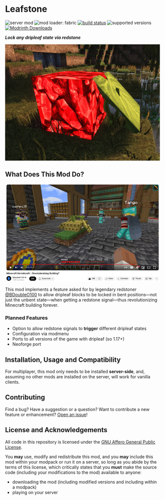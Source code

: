 # Leafstone

![server mod](https://img.shields.io/badge/Server\/Client-server-critical)
![mod loader: fabric](https://img.shields.io/badge/Mod_Loader-fabric%2Fquilt-a4cc37)
[![build status](https://github.com/OpenBagTwo/Leafstone/actions/workflows/build.yml/badge.svg)](https://github.com/OpenBagTwo/ShriekierShriekers/actions/workflows/build.yml)
![supported versions](https://img.shields.io/badge/Supported_Versions-1.17--1.22-blue)
[![Modrinth Downloads](https://img.shields.io/modrinth/dt/leafstone)](https://modrinth.com/mod/leafstone)

_**Lock any dripleaf state via redstone**_

![logo](_static/logo_big.png)


## What Does This Mod Do?

[![Revolutionizes Minecraft building forever](_static/bdubs.png)](https://www.youtube.com/watch?v=a1wtKudHYFs&t=1731s)

This mod implements a feature asked for by legendary redstoner [@BDoubleO100](https://www.youtube.com/@bdoubleo)
to allow dripleaf blocks to be locked in bent positions—not just the unbent state—when getting
a redstone signal—thus revolutionizing Minecraft building forever.

### Planned Features

- Option to allow redstone signals to **trigger** different dripleaf states
- Configuration via modmenu
- Ports to all versions of the game with dripleaf (so 1.17+)
- Neoforge port

## Installation, Usage and Compatibility
For multiplayer, this mod only needs to be installed **server-side**, and, assuming no other mods
are installed on the server, will work for vanilla clients.


## Contributing

Find a bug? Have a suggestion or a question? Want to contribute a new feature or enhancement?
[Open an issue](https://github.com/OpenBagTwo/Leafstone/issues/new)!

## License and Acknowledgements

All code in this repository is licensed under the
[GNU Affero General Public License](https://www.gnu.org/licenses/agpl-3.0.en.html).

You **may** use, modify and redistribute this mod, and  you **may** include this mod within your
modpack or run it on a server, so long as you abide by the terms of
this license, which critically states that you **must** make the source code (including your
modifications to the mod) available to anyone:
- downloading the mod (including modified versions and including within a modpack)
- playing on your server
